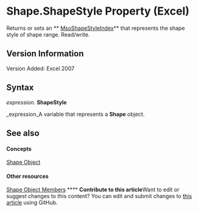 
# Shape.ShapeStyle Property (Excel)

Returns or sets an  ** [MsoShapeStyleIndex](http://msdn.microsoft.com/library/61f34054-28e7-6891-5442-3598d64284a0%28Office.15%29.aspx)** that represents the shape style of shape range. Read/write.


## Version Information

Version Added: Excel 2007 


## Syntax

 _expression_. **ShapeStyle**

 _expression_A variable that represents a  **Shape** object.


## See also


#### Concepts


 [Shape Object](8f01fcd1-b7d9-5216-2de5-40fb6648a403.md)
#### Other resources


 [Shape Object Members](0fed7136-4228-6c32-507d-3bd36aa56d9a.md)
****   **Contribute to this article**Want to edit or suggest changes to this content? You can edit and submit changes to  [this article](https://github.com/jhershey00/VBA_Excel_Test/OpenXMLCon/articles/7ec2cf87-324d-a37d-34ce-1110a9213fd7.md) using GitHub.

